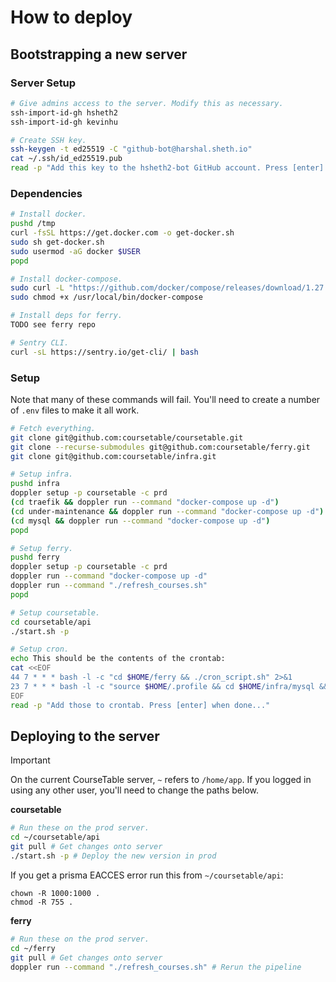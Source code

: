 # How to deploy

## Bootstrapping a new server

### Server Setup

```sh
# Give admins access to the server. Modify this as necessary.
ssh-import-id-gh hsheth2
ssh-import-id-gh kevinhu

# Create SSH key.
ssh-keygen -t ed25519 -C "github-bot@harshal.sheth.io"
cat ~/.ssh/id_ed25519.pub
read -p "Add this key to the hsheth2-bot GitHub account. Press [enter] when done..."
```

### Dependencies

```sh
# Install docker.
pushd /tmp
curl -fsSL https://get.docker.com -o get-docker.sh
sudo sh get-docker.sh
sudo usermod -aG docker $USER
popd

# Install docker-compose.
sudo curl -L "https://github.com/docker/compose/releases/download/1.27.4/docker-compose-$(uname -s)-$(uname -m)" -o /usr/local/bin/docker-compose
sudo chmod +x /usr/local/bin/docker-compose

# Install deps for ferry.
TODO see ferry repo

# Sentry CLI.
curl -sL https://sentry.io/get-cli/ | bash
```

### Setup

Note that many of these commands will fail. You'll need to create a number
of `.env` files to make it all work.

```sh
# Fetch everything.
git clone git@github.com:coursetable/coursetable.git
git clone --recurse-submodules git@github.com:coursetable/ferry.git
git clone git@github.com:coursetable/infra.git

# Setup infra.
pushd infra
doppler setup -p coursetable -c prd
(cd traefik && doppler run --command "docker-compose up -d")
(cd under-maintenance && doppler run --command "docker-compose up -d")
(cd mysql && doppler run --command "docker-compose up -d")
popd

# Setup ferry.
pushd ferry
doppler setup -p coursetable -c prd
doppler run --command "docker-compose up -d"
doppler run --command "./refresh_courses.sh"
popd

# Setup coursetable.
cd coursetable/api
./start.sh -p

# Setup cron.
echo This should be the contents of the crontab:
cat <<EOF
44 7 * * * bash -l -c "cd $HOME/ferry && ./cron_script.sh" 2>&1
23 7 * * * bash -l -c "source $HOME/.profile && cd $HOME/infra/mysql && ./cron_script.sh" 2>&1
EOF
read -p "Add those to crontab. Press [enter] when done..."
```

## Deploying to the server

> [!IMPORTANT]
> On the current CourseTable server, `~` refers to `/home/app`. If you logged in using any other user, you'll need to change the paths below.

**coursetable**

```sh
# Run these on the prod server.
cd ~/coursetable/api
git pull # Get changes onto server
./start.sh -p # Deploy the new version in prod
```

If you get a prisma EACCES error run this from `~/coursetable/api`:

```
chown -R 1000:1000 .
chmod -R 755 .
```

**ferry**

```sh
# Run these on the prod server.
cd ~/ferry
git pull # Get changes onto server
doppler run --command "./refresh_courses.sh" # Rerun the pipeline
```
